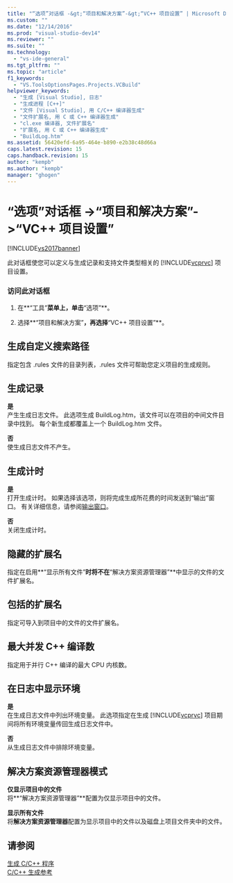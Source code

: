 ```yaml
---
title: "“选项”对话框 -&gt;“项目和解决方案”-&gt;“VC++ 项目设置” | Microsoft Docs"
ms.custom: ""
ms.date: "12/14/2016"
ms.prod: "visual-studio-dev14"
ms.reviewer: ""
ms.suite: ""
ms.technology: 
  - "vs-ide-general"
ms.tgt_pltfrm: ""
ms.topic: "article"
f1_keywords: 
  - "VS.ToolsOptionsPages.Projects.VCBuild"
helpviewer_keywords: 
  - "生成 [Visual Studio], 日志"
  - "生成进程 [C++]"
  - "文件 [Visual Studio], 用 C/C++ 编译器生成"
  - "文件扩展名, 用 C 或 C++ 编译器生成"
  - "cl.exe 编译器, 文件扩展名"
  - "扩展名, 用 C 或 C++ 编译器生成"
  - "BuildLog.htm"
ms.assetid: 56420efd-6a95-464e-b890-e2b38c48d66a
caps.latest.revision: 15
caps.handback.revision: 15
author: "kempb"
ms.author: "kempb"
manager: "ghogen"
---
```

# “选项”对话框 -&gt;“项目和解决方案”-&gt;“VC++ 项目设置”
[!INCLUDE[vs2017banner](../../code-quality/includes/vs2017banner.md)]

此对话框使您可以定义与生成记录和支持文件类型相关的 [!INCLUDE[vcprvc](../../debugger/includes/vcprvc_md.md)] 项目设置。  
  
### 访问此对话框  
  
1.  在**“工具”**菜单上，单击**“选项”**。  
  
2.  选择**“项目和解决方案”**，再选择**“VC\+\+ 项目设置”**。  
  
## 生成自定义搜索路径  
 指定包含 .rules 文件的目录列表，.rules 文件可帮助您定义项目的生成规则。  
  
## 生成记录  
 **是**  
 产生生成日志文件。  此选项生成 BuildLog.htm，该文件可以在项目的中间文件目录中找到。  每个新生成都覆盖上一个 BuildLog.htm 文件。  
  
 **否**  
 使生成日志文件不产生。  
  
## 生成计时  
 **是**  
 打开生成计时。  如果选择该选项，则将完成生成所花费的时间发送到“输出”窗口。  有关详细信息，请参阅[输出窗口](../../ide/reference/output-window.md)。  
  
 **否**  
 关闭生成计时。  
  
## 隐藏的扩展名  
 指定在启用**“显示所有文件”**时将不在**“解决方案资源管理器”**中显示的文件的文件扩展名。  
  
## 包括的扩展名  
 指定可导入到项目中的文件的文件扩展名。  
  
## 最大并发 C\+\+ 编译数  
 指定用于并行 C\+\+ 编译的最大 CPU 内核数。  
  
## 在日志中显示环境  
 **是**  
 在生成日志文件中列出环境变量。  此选项指定在生成 [!INCLUDE[vcprvc](../../debugger/includes/vcprvc_md.md)] 项目期间将所有环境变量传回生成日志文件中。  
  
 **否**  
 从生成日志文件中排除环境变量。  
  
## 解决方案资源管理器模式  
 **仅显示项目中的文件**  
 将**“解决方案资源管理器”**配置为仅显示项目中的文件。  
  
 **显示所有文件**  
 将**解决方案资源管理器**配置为显示项目中的文件以及磁盘上项目文件夹中的文件。  
  
## 请参阅  
 [生成 C\/C\+\+ 程序](/visual-cpp/build/building-c-cpp-programs)   
 [C\/C\+\+ 生成参考](/visual-cpp/build/reference/c-cpp-building-reference)